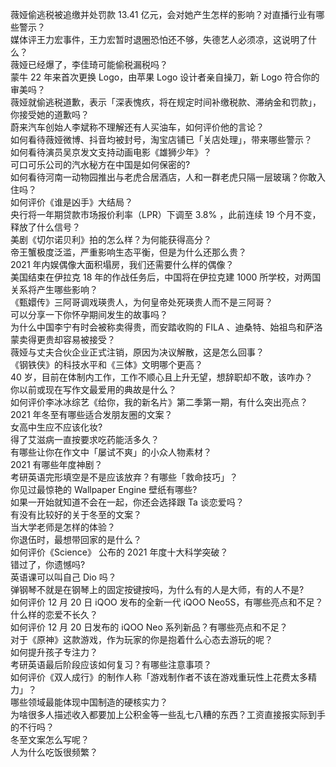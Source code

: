 薇娅偷逃税被追缴并处罚款 13.41 亿元，会对她产生怎样的影响？对直播行业有哪些警示？  
媒体评王力宏事件，王力宏暂时退圈恐怕还不够，失德艺人必须凉，这说明了什么？  
薇娅已经爆了，李佳琦可能偷税漏税吗？  
蒙牛 22 年来首次更换 Logo，由苹果 Logo 设计者亲自操刀，新 Logo 符合你的审美吗？  
薇娅就偷逃税道歉，表示「深表愧疚，将在规定时间补缴税款、滞纳金和罚款」，你接受她的道歉吗？  
蔚来汽车创始人李斌称不理解还有人买油车，如何评价他的言论？  
如何看待薇娅微博、抖音均被封号，淘宝店铺已「关店处理」，带来哪些警示？  
如何看待演员吴京发文支持动画电影《雄狮少年》？  
可口可乐公司的汽水秘方在中国是如何保密的?  
如何看待河南一动物园推出与老虎合居酒店，人和一群老虎只隔一层玻璃？你敢入住吗？  
如何评价《谁是凶手》大结局？  
央行将一年期贷款市场报价利率（LPR）下调至 3.8% ，此前连续 19 个月不变，释放了什么信号？  
美剧《切尔诺贝利》拍的怎么样？为何能获得高分？  
帝王蟹极度泛滥，严重影响生态平衡，但是为什么还那么贵？  
2021 年内娱偶像大面积塌房，我们还需要什么样的偶像？  
美国结束在伊拉克 18 年的作战任务后，中国将在伊拉克建 1000 所学校，对两国关系将产生哪些影响？  
《甄嬛传》三阿哥调戏瑛贵人，为何皇帝处死瑛贵人而不是三阿哥？  
可以分享一下你怀孕期间发生的故事吗？  
为什么中国李宁有时会被称卖得贵，而安踏收购的 FILA 、迪桑特、始祖鸟和萨洛蒙卖得更贵却容易被接受？  
薇娅与丈夫合伙企业正式注销，原因为决议解散，这是怎么回事？  
《钢铁侠》的科技水平和《三体》文明哪个更高？  
40 岁，目前在体制内工作，工作不顺心且上升无望，想辞职却不敢，该咋办？  
你以前或现在写作文最爱用的典故是什么？  
如何评价李冰冰综艺《给你，我的新名片》第二季第一期，有什么突出亮点？  
2021 年冬至有哪些适合发朋友圈的文案？  
女高中生应不应该化妆?  
得了艾滋病一直按要求吃药能活多久？  
有哪些让你在作文中「屡试不爽」的小众人物素材？  
2021 有哪些年度神剧？  
考研英语完形填空是不是应该放弃？有哪些「救命技巧」？  
你见过最惊艳的 Wallpaper Engine 壁纸有哪些?  
如果一开始就知道不会在一起，你还会选择跟 Ta 谈恋爱吗？  
有没有比较好的关于冬至的文案？  
当大学老师是怎样的体验？  
你退伍时，最想带回家的是什么？  
如何评价《Science》 公布的 2021 年度十大科学突破？  
错过了，你遗憾吗?  
英语课可以叫自己 Dio 吗？  
弹钢琴不就是在钢琴上的固定按键按吗，为什么有的人是大师，有的人不是?  
如何评价 12 月 20 日 iQOO 发布的全新一代 iQOO Neo5S，有哪些亮点和不足？  
什么样的恋爱不长久？  
如何评价 12 月 20 日发布的 iQOO Neo 系列新品？有哪些亮点和不足？  
对于《原神》这款游戏，作为玩家的你是抱着什么心态去游玩的呢？  
如何提升孩子专注力？  
考研英语最后阶段应该如何复习？有哪些注意事项？  
如何评价《双人成行》的制作人称「游戏制作者不该在游戏重玩性上花费太多精力」？  
哪些领域最能体现中国制造的硬核实力？  
为啥很多人描述收入都要加上公积金等一些乱七八糟的东西？工资直接报实际到手的不行吗？  
冬至文案怎么写呢？  
人为什么吃饭很频繁？  
